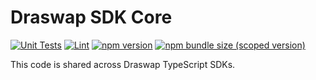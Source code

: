 # Draswap SDK Core

[![Unit Tests](https://github.com/Draswap/draswap-sdk-core/workflows/Unit%20Tests/badge.svg)](https://github.com/Draswap/draswap-sdk-core/actions?query=workflow%3A%22Unit+Tests%22)
[![Lint](https://github.com/Draswap/draswap-sdk-core/workflows/Lint/badge.svg)](https://github.com/Draswap/draswap-sdk-core/actions?query=workflow%3ALint)
[![npm version](https://img.shields.io/npm/v/@draswap/sdk-core/latest.svg)](https://www.npmjs.com/package/@draswap/sdk-core/v/latest)
[![npm bundle size (scoped version)](https://img.shields.io/bundlephobia/minzip/@draswap/sdk-core/latest.svg)](https://bundlephobia.com/result?p=@draswap/sdk-core@latest)

This code is shared across Draswap TypeScript SDKs.
